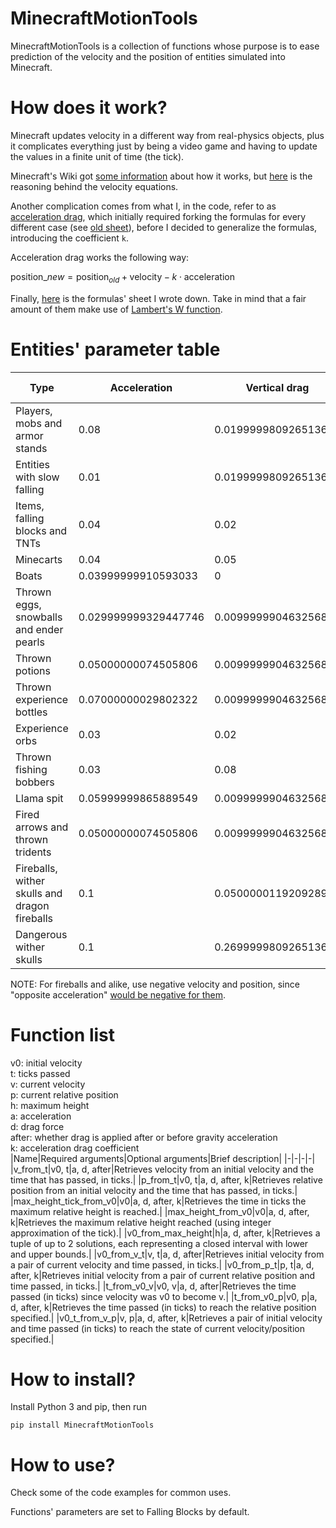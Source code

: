 # MinecraftMotionTools
MinecraftMotionTools is a collection of functions whose purpose is to ease prediction of the velocity and the position of entities simulated into Minecraft.
# How does it work?
Minecraft updates velocity in a different way from real-physics objects, plus it complicates everything just by being a video game and having to update the values in a finite unit of time (the tick).

Minecraft's Wiki got [some information](https://minecraft.wiki/w/Entity#Motion_of_entities) about how it works, but [here](https://hackmd.io/ySiQhr_SSUatNc6qAkbFcw) is the reasoning behind the velocity equations.

Another complication comes from what I, in the code, refer to as [acceleration drag](https://minecraft.wiki/w/Entity#cite_note-gravityBefore-4), which initially required forking the formulas for every different case (see [old sheet](https://hackmd.io/V9oMODQbT5mBA-o4OM76pA)), before I decided to generalize the formulas, introducing the coefficient `k`.

Acceleration drag works the following way:

$\text{position}\_{new}=\text{position}_{old}+\text{velocity}-k\cdot\text{acceleration}$

Finally, [here](https://hackmd.io/1t0ACyplTDKSgo-a1jA7nQ) is the formulas' sheet I wrote down. Take in mind that a fair amount of them make use of [Lambert's W function](https://en.wikipedia.org/wiki/Lambert_W_function).
# Entities' parameter table
|Type|Acceleration|Vertical drag|Horizontal drag|Applies drag|k coefficient|
|-|-|-|-|-|-|
|Players, mobs and armor stands|0.08|0.019999980926513672|0.0899999737739563|After|0|
|Entities with slow falling|0.01|0.019999980926513672|0.0899999737739563|After|0|
|Items, falling blocks and TNTs|0.04|0.02|0.02|After|1|
|Minecarts|0.04|0.05|0.05|After|1|
|Boats|0.03999999910593033|0|0.10000002384185791|-|1|
|Thrown eggs, snowballs and ender pearls|0.029999999329447746|0.009999990463256836|0.009999990463256836|Before|0|
|Thrown potions|0.05000000074505806|0.009999990463256836|0.009999990463256836|Before|0|
|Thrown experience bottles|0.07000000029802322|0.009999990463256836|0.009999990463256836|Before|0|
|Experience orbs|0.03|0.02|0.019999980926513672|After|1|
|Thrown fishing bobbers|0.03|0.08|0.08|After|1|
|Llama spit|0.05999999865889549|0.009999990463256836|0.009999990463256836|Before|0|
|Fired arrows and thrown tridents|0.05000000074505806|0.009999990463256836|0.009999990463256836|Before|0|
|Fireballs, wither skulls and dragon fireballs|0.1|0.050000011920928955|0.050000011920928955|After|0|
|Dangerous wither skulls|0.1|0.26999998092651367|0.26999998092651367|After|0|

NOTE: For fireballs and alike, use negative velocity and position, since "opposite acceleration" [would be negative for them](https://minecraft.wiki/w/Entity#cite_ref-boom_5-0).
# Function list
v0: initial velocity<br>
t: ticks passed<br>
v: current velocity<br>
p: current relative position<br>
h: maximum height<br>
a: acceleration<br>
d: drag force<br>
after: whether drag is applied after or before gravity acceleration<br>
k: acceleration drag coefficient<br>
|Name|Required arguments|Optional arguments|Brief description|
|-|-|-|-|
|v_from_t|v0, t|a, d, after|Retrieves velocity from an initial velocity and the time that has passed, in ticks.|
|p_from_t|v0, t|a, d, after, k|Retrieves relative position from an initial velocity and the time that has passed, in ticks.|
|max_height_tick_from_v0|v0|a, d, after, k|Retrieves the time in ticks the maximum relative height is reached.|
|max_height_from_v0|v0|a, d, after, k|Retrieves the maximum relative height reached (using integer approximation of the tick).|
|v0_from_max_height|h|a, d, after, k|Retrieves a tuple of up to 2 solutions, each representing a closed interval with lower and upper bounds.|
|v0_from_v_t|v, t|a, d, after|Retrieves initial velocity from a pair of current velocity and time passed, in ticks.|
|v0_from_p_t|p, t|a, d, after, k|Retrieves initial velocity from a pair of current relative position and time passed, in ticks.|
|t_from_v0_v|v0, v|a, d, after|Retrieves the time passed (in ticks) since velocity was v0 to become v.|
|t_from_v0_p|v0, p|a, d, after, k|Retrieves the time passed (in ticks) to reach the relative position specified.|
|v0_t_from_v_p|v, p|a, d, after, k|Retrieves a pair of initial velocity and time passed (in ticks) to reach the state of current velocity/position specified.|
# How to install?
Install Python 3 and pip, then run
```
pip install MinecraftMotionTools
```
# How to use?
Check some of the code examples for common uses.

Functions' parameters are set to Falling Blocks by default.
